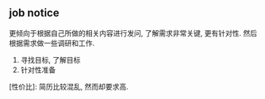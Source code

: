 ## job notice
更倾向于根据自己所做的相关内容进行发问, 了解需求非常关键, 更有针对性. 然后根据需求做一些调研和工作.

1. 寻找目标, 了解目标
2. 针对性准备

[性价比]: 简历比较混乱, 然而却要求高.
